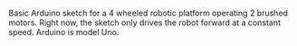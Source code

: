 Basic Arduino sketch for a 4 wheeled robotic platform operating 2 brushed motors. Right now, the sketch only drives the robot forward at a constant speed. Arduino is model Uno.
